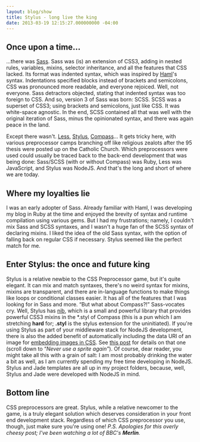 ```yaml
---
layout: blog/show
title: Stylus - long live the king
date: 2013-03-19 12:15:27.000000000 -04:00
---
```


## Once upon a time...

...there was [Sass](http://sass-lang.com/ "Sass"). Sass was (is) an extension of CSS3, adding in nested rules, variables, mixins, selector inheritance, and all the features that CSS lacked. Its format was indented syntax, which was inspired by [Haml](http://haml.info/ "Haml")'s syntax. Indentations specified blocks instead of brackets and semicolons, CSS was pronounced more readable, and everyone rejoiced. Well, not everyone. Sass detractors objected, stating that indented syntax was too foreign to CSS. And so, version 3 of Sass was born: SCSS. SCSS was a superset of CSS3; using brackets and semicolons, just like CSS. It was white-space agnostic. In the end, SCSS contained all that was well with the original iteration of Sass, minus the opinionated syntax, and there was again peace in the land.

Except there wasn't. [Less](http://lesscss.org/ "Less"), [Stylus](http://learnboost.github.com/stylus/ "Stylus"), [Compass](http://compass-style.org/ "Compass")... It gets tricky here, with various preprocessor camps branching off like religious zealots after the 95 thesis were posted up on the Catholic Church. Which preprocessors were used could usually be traced back to the back-end development that was being done: Sass/SCSS (with or without Compass) was Ruby, Less was JavaScript, and Stylus was NodeJS. And that's the long and short of where we are today.

## Where my loyalties lie

I was an early adopter of Sass. Already familiar with Haml, I was developing my blog in Ruby at the time and enjoyed the brevity of syntax and runtime compilation using various gems. But I had my frustrations; namely, I couldn't mix Sass and SCSS syntaxes, and I wasn't a huge fan of the SCSS syntax of declaring mixins. I liked the idea of the old Sass syntax, with the option of falling back on regular CSS if necessary. Stylus seemed like the perfect match for me.

## Enter Stylus: the once and future king

Stylus is a relative newbie to the CSS Preprocessor game, but it's quite elegant. It can mix and match syntaxes, there's no weird syntax for mixins, mixins are transparent, and there are in-language functions to make things like loops or conditional classes easier. It has all of the features that I was looking for in Sass and more. “But what about Compass?!” Sass-vocates cry. Well, Stylus has [nib](http://visionmedia.github.com/nib/ "Stylus nib - a CSS3 library for stylus"), which is a small and powerful library that provides powerful CSS3 mixins in the \*.styl of Compass (this is a pun which I am stretching **hard** for; **.styl** is the stylus extension for the uninitiated). If you're using Stylus as part of your middleware stack for NodeJS development, there is also the added benefit of automatically including the data URI of an image for [embedding images in CSS](http://blog.dstrunk.com/css/embedding-images-in-css-with-base64-encode/ "Embedding images in CSS with base64 encode"). See [this post](http://bengourley.co.uk/using-stylus "Using stylus") for details on that one (scroll down to “*Never use a sprite again”*). Of course, dear reader, you might take all this with a grain of salt: I am most probably drinking the water a bit as well, as I am currently spending my free time developing in NodeJS. Stylus and Jade templates are all up in my project folders, because, well, Stylus and Jade were developed with NodeJS in mind.

## Bottom line

CSS preprocessors are great. Stylus, while a relative newcomer to the game, is a truly elegant solution which deserves consideration in your front end development stack. Regardless of which CSS preprocessor you use, though, just make sure you're using one! *P.S. Apologies for this overly cheesy post; I've been watching a lot of BBC's **Merlin**.*
